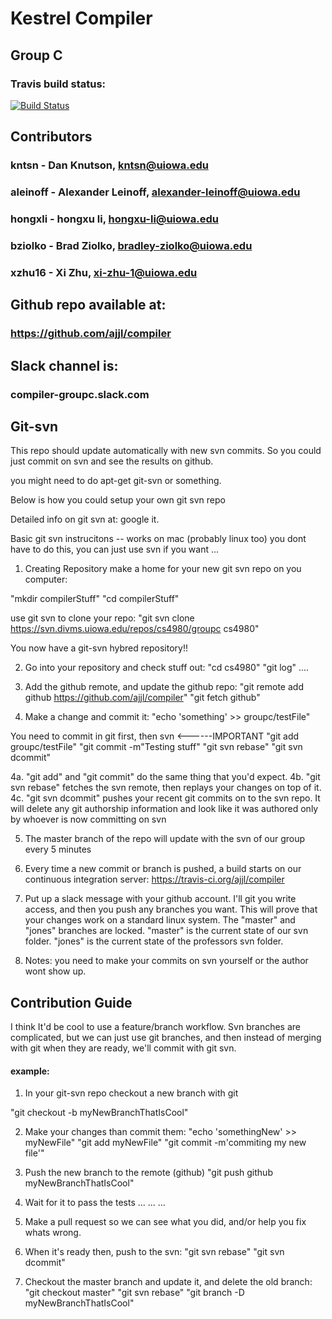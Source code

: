 # Kestrel Compiler
## Group C

### Travis build status:
[![Build Status](https://travis-ci.org/ajjl/compiler.svg?branch=master)](https://travis-ci.org/ajjl/compiler)


## Contributors
###	kntsn - Dan Knutson, kntsn@uiowa.edu
###	aleinoff - Alexander Leinoff, alexander-leinoff@uiowa.edu
###	hongxli - hongxu li, hongxu-li@uiowa.edu
###	bziolko - Brad Ziolko, bradley-ziolko@uiowa.edu
###	xzhu16 - Xi Zhu, xi-zhu-1@uiowa.edu


## Github repo available at:
### https://github.com/ajjl/compiler

## Slack channel is:
### compiler-groupc.slack.com


## Git-svn
This repo should update automatically with new svn commits. So you could just
commit on svn and see the results on github.

you might need to do apt-get git-svn or something.

Below is how you could setup your own git svn repo

Detailed info on git svn at: google it.

Basic git svn instrucitons -- works on mac (probably linux too)
you dont have to do this, you can just use svn if you want ...

1. Creating Repository
make a home for your new git svn repo on you computer:

"mkdir compilerStuff"
"cd compilerStuff"

use git svn to clone your repo:
"git svn clone https://svn.divms.uiowa.edu/repos/cs4980/groupc cs4980"

You now have a git-svn hybred repository!!

2. Go into your repository and check stuff out:
"cd cs4980"
"git log"
....

3. Add the github remote, and update the github repo:
"git remote add github https://github.com/ajjl/compiler"
"git fetch github"

4. Make a change and commit it:
"echo 'something' >> groupc/testFile"

You need to commit in git first, then svn <------IMPORTANT
"git add groupc/testFile"
"git commit -m"Testing stuff"
"git svn rebase"
"git svn dcommit"

4a. "git add" and "git commit" do the same thing that you'd expect.
4b. "git svn rebase" fetches the svn remote, then replays your changes on top of it.
4c. "git svn dcommit" pushes your recent git commits on to the svn repo. It will delete any git authorship information and look like it was authored only by whoever is now committing on svn

5. The master branch of the repo will update with the svn of our group
every 5 minutes

6. Every time a new commit or branch is pushed, a build starts on our continuous integration server:
https://travis-ci.org/ajjl/compiler

7. Put up a slack message with your github account. I'll git you write access, and then you push any branches you want. This will prove that your changes work on a standard linux system. The "master" and "jones" branches are locked. "master" is the current state of our svn folder. "jones" is the current state of the professors svn folder.

8. Notes:
you need to make your commits on svn yourself or the author wont show up.


## Contribution Guide
I think It'd be cool to use a feature/branch workflow. Svn branches are complicated, but we can just use git branches, and then instead of merging with git when they are ready, we'll commit with git svn.

#### example:
1. In your git-svn repo checkout a new branch with git

"git checkout -b myNewBranchThatIsCool"

2. Make your changes than commit them:
"echo 'somethingNew' >> myNewFile"
"git add myNewFile"
"git commit -m'commiting my new file'"

3. Push the new branch to the remote (github)
"git push github myNewBranchThatIsCool"

4. Wait for it to pass the tests
...
...
...

5. Make a pull request so we can see what you did, and/or help you fix whats wrong.

6. When it's ready then, push to the svn:
"git svn rebase"
"git svn dcommit"

7. Checkout the master branch and update it, and delete the old branch:
"git checkout master"
"git svn rebase"
"git branch -D myNewBranchThatIsCool"

